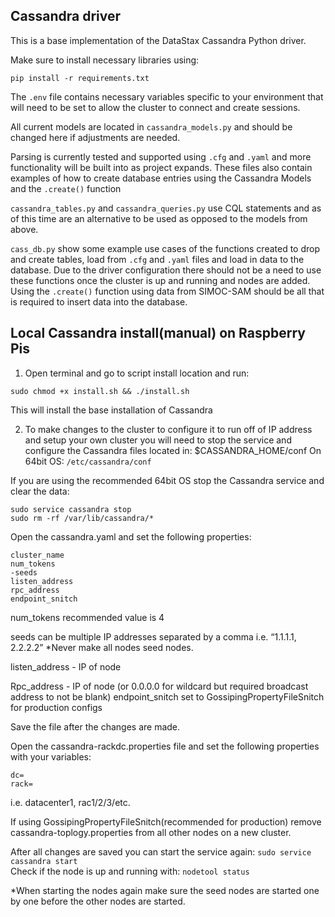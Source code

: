 ## Cassandra driver
This is a base implementation of the DataStax Cassandra Python driver.

Make sure to install necessary libraries using:

```
pip install -r requirements.txt
```

The `.env` file contains necessary variables specific to your environment that will need to be set to allow the cluster to connect and create sessions.  

All current models are located in `cassandra_models.py` and should be changed here if adjustments are needed.

Parsing is currently tested and supported using `.cfg` and `.yaml` and more functionality will be built into as project expands. These files also contain examples of how to create database entries using the Cassandra Models and the `.create()` function

`cassandra_tables.py` and `cassandra_queries.py` use CQL statements and as of this time are an alternative to be used as opposed to the models from above.

`cass_db.py` show some example use cases of the functions created to drop and create tables, load from `.cfg` and `.yaml` files and load in data to the database. Due to the driver configuration there should not be a need to use these functions once the cluster is up and running and nodes are added. Using the `.create()` function using data from SIMOC-SAM should be all that is required to insert data into the database.


## Local Cassandra install(manual) on Raspberry Pis
1. Open terminal and go to script install location and run:
```
sudo chmod +x install.sh && ./install.sh
```
This will install the base installation of Cassandra


2. To make changes to the cluster to configure it to run off of IP address and setup your own cluster you will need to stop the service and configure the Cassandra files located in:
$CASSANDRA_HOME/conf
On 64bit OS:
`/etc/cassandra/conf`

If you are using the recommended 64bit OS stop the Cassandra service and clear the data:

```
sudo service cassandra stop
sudo rm -rf /var/lib/cassandra/*
```

Open the cassandra.yaml and set the following properties:
```
cluster_name
num_tokens
-seeds
listen_address
rpc_address
endpoint_snitch
```

num_tokens recommended value is 4

seeds can be multiple IP addresses separated by a comma i.e.
“1.1.1.1, 2.2.2.2”
*Never make all nodes seed nodes.

listen_address - IP of node

Rpc_address - IP of node (or 0.0.0.0 for wildcard but required broadcast address to not be blank)
endpoint_snitch set to GossipingPropertyFileSnitch for production configs

Save the file after the changes are made.

Open the cassandra-rackdc.properties file and set the following properties with your variables:
```
dc=
rack=
```
i.e. datacenter1, rac1/2/3/etc.

If using GossipingPropertyFileSnitch(recommended for production) remove cassandra-toplogy.properties from all other nodes on a new cluster.

After all changes are saved you can start the service again:
```sudo service cassandra start```  
Check if the node is up and running with:
```nodetool status```

*When starting the nodes again make sure the seed nodes are started one by one before the other nodes are started.

